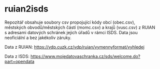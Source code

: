# ruian2isds
Repozitář obsahuje soubory csv propojující kódy obcí (obec.csv), městských obvodů/městských částí (momc.csv) a krajů (vusc.csv) z RUIAN s adresami datových schránek jejich úřadů v rámci ISDS. Data jsou neoficiální a bez jakékoliv záruky.

Data z RUIAN:
https://vdp.cuzk.cz/vdp/ruian/vymennyformat/vyhledej

Data z ISDS:
https://www.mojedatovaschranka.cz/sds/welcome.do?part=opendata
